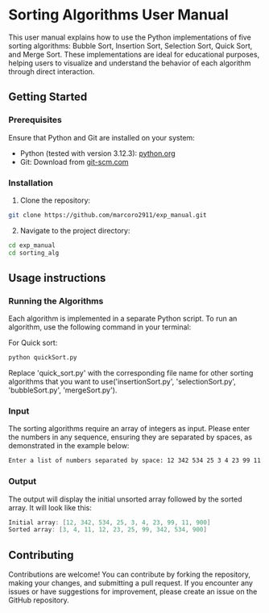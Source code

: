 # Sorting Algorithms User Manual
This user manual explains how to use the Python implementations of five sorting algorithms: Bubble Sort, Insertion Sort, Selection Sort, Quick Sort, and Merge Sort. These implementations are ideal for educational purposes, helping users to visualize and understand the behavior of each algorithm through direct interaction.
## Getting Started
### Prerequisites
Ensure that Python and Git are installed on your system:
- Python (tested with version 3.12.3): [python.org](https://www.python.org/downloads/)
- Git: Download from [git-scm.com](https://git-scm.com/downloads)
### Installation
1. Clone the repository:
```bash
git clone https://github.com/marcoro2911/exp_manual.git
```
2. Navigate to the project directory:
```bash
cd exp_manual
cd sorting_alg
```
## Usage instructions 
### Running the Algorithms
Each algorithm is implemented in a separate Python script. To run an algorithm, use the following command in your terminal:

For Quick sort:
```bash
python quickSort.py
```
Replace 'quick_sort.py' with the corresponding file name for other sorting algorithms that you want to use('insertionSort.py', 'selectionSort.py', 'bubbleSort.py', 'mergeSort.py').
### Input
The sorting algorithms require an array of integers as input. Please enter the numbers in any sequence, ensuring they are separated by spaces, as demonstrated in the example below:

```bash
Enter a list of numbers separated by space: 12 342 534 25 3 4 23 99 11 900
```
### Output
The output will display the initial unsorted array followed by the sorted array. It will look like this:

```c
Initial array: [12, 342, 534, 25, 3, 4, 23, 99, 11, 900]
Sorted array: [3, 4, 11, 12, 23, 25, 99, 342, 534, 900]
```
## Contributing
Contributions are welcome! You can contribute by forking the repository, making your changes, and submitting a pull request. If you encounter any issues or have suggestions for improvement, please create an issue on the GitHub repository.
